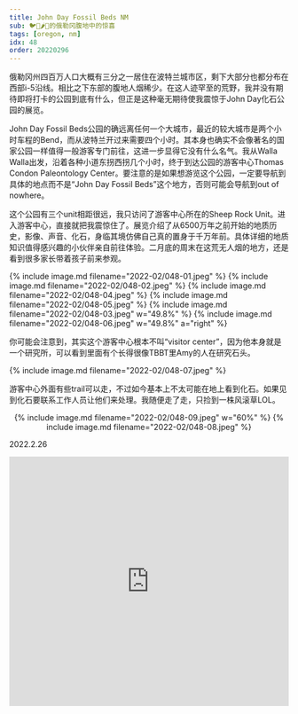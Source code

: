 ```yaml
---
title: John Day Fossil Beds NM
sub: 🐦🙅🌶💩的俄勒冈腹地中的惊喜
tags: [oregon, nm]
idx: 48
order: 20220296
---
```


俄勒冈州四百万人口大概有三分之一居住在波特兰城市区，剩下大部分也都分布在西部i-5沿线。相比之下东部的腹地人烟稀少。在这人迹罕至的荒野，我并没有期待即将打卡的公园到底有什么，但正是这种毫无期待使我震惊于John Day化石公园的展览。

John Day Fossil Beds公园的确远离任何一个大城市，最近的较大城市是两个小时车程的Bend，而从波特兰开过来需要四个小时。其本身也确实不会像著名的国家公园一样值得一般游客专门前往，这进一步显得它没有什么名气。我从Walla Walla出发，沿着各种小道东拐西拐几个小时，终于到达公园的游客中心Thomas Condon Paleontology Center。要注意的是如果想游览这个公园，一定要导航到具体的地点而不是“John Day Fossil Beds”这个地方，否则可能会导航到out of nowhere。

这个公园有三个unit相距很远，我只访问了游客中心所在的Sheep Rock Unit。进入游客中心，直接就把我震惊住了。展览介绍了从6500万年之前开始的地质历史，影像、声音、化石，身临其境仿佛自己真的置身于千万年前。具体详细的地质知识值得感兴趣的小伙伴亲自前往体验。二月底的周末在这荒无人烟的地方，还是看到很多家长带着孩子前来参观。

{% include image.md filename="2022-02/048-01.jpeg" %}
{% include image.md filename="2022-02/048-02.jpeg" %}
{% include image.md filename="2022-02/048-04.jpeg" %}
{% include image.md filename="2022-02/048-05.jpeg" %}
{% include image.md filename="2022-02/048-03.jpeg" w="49.8%" %}
{% include image.md filename="2022-02/048-06.jpeg" w="49.8%" a="right" %}

你可能会注意到，其实这个游客中心根本不叫“visitor center”，因为他本身就是一个研究所，可以看到里面有个长得很像TBBT里Amy的人在研究石头。

{% include image.md filename="2022-02/048-07.jpeg" %}

游客中心外面有些trail可以走，不过如今基本上不太可能在地上看到化石。如果见到化石要联系工作人员让他们来处理。我随便走了走，只捡到一株风滚草LOL。

<p style="text-align: center">
{% include image.md filename="2022-02/048-09.jpeg" w="60%" %}
{% include image.md filename="2022-02/048-08.jpeg" %}
</p>

2022.2.26

<iframe src="https://www.google.com/maps/embed?pb=!1m14!1m8!1m3!1d2907079.3477561516!2d-121.0491756!3d44.6390477!3m2!1i1024!2i768!4f13.1!3m3!1m2!1s0x54bb8e2177f28c31%3A0xc29e666a633f91b5!2sThomas%20Condon%20Paleontology%20Center!5e0!3m2!1sen!2sus!4v1653172566304!5m2!1sen!2sus" width="100%" height="450" style="border:0;" allowfullscreen="" loading="lazy" referrerpolicy="no-referrer-when-downgrade"></iframe>
